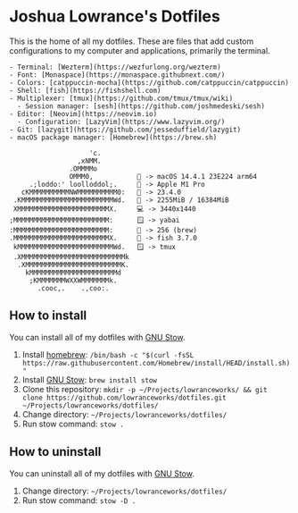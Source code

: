 # Joshua Lowrance's Dotfiles

<!-- add screenshot of your terminal -->

This is the home of all my dotfiles. These are files that add custom configurations to my computer and applications, primarily the terminal.

```
- Terminal: [Wezterm](https://wezfurlong.org/wezterm)
- Font: [Monaspace](https://monaspace.githubnext.com/)
- Colors: [catppuccin-mocha](https://github.com/catppuccin/catppuccin)
- Shell: [fish](https://fishshell.com)
- Multiplexer: [tmux](https://github.com/tmux/tmux/wiki)
  - Session manager: [sesh](https://github.com/joshmedeski/sesh)
- Editor: [Neovim](https://neovim.io)
  - Configuration: [LazyVim](https://www.lazyvim.org/)
- Git: [lazygit](https://github.com/jesseduffield/lazygit)
- macOS package manager: [Homebrew](https://brew.sh)

                    'c.
                 ,xNMM.
               .OMMMMo
               OMMM0,           🍎 -> macOS 14.4.1 23E224 arm64
     .;loddo:' loolloddol;.     🤖 -> Apple M1 Pro
   cKMMMMMMMMMMNWMMMMMMMMMM0:   🍿 -> 23.4.0
 .KMMMMMMMMMMMMMMMMMMMMMMMWd.   🧠 -> 2255MiB / 16384MiB
 XMMMMMMMMMMMMMMMMMMMMMMMX.     💻 -> 3440x1440
;MMMMMMMMMMMMMMMMMMMMMMMM:      🪟 -> yabai
:MMMMMMMMMMMMMMMMMMMMMMMM:      🍻 -> 256 (brew)
.MMMMMMMMMMMMMMMMMMMMMMMMX.     🐠 -> fish 3.7.0
 kMMMMMMMMMMMMMMMMMMMMMMMMWd.   🪟 -> tmux
 .XMMMMMMMMMMMMMMMMMMMMMMMMMMk
  .XMMMMMMMMMMMMMMMMMMMMMMMMK.
    kMMMMMMMMMMMMMMMMMMMMMMd
     ;KMMMMMMMWXXWMMMMMMMk.
       .cooc,.    .,coo:.
```

## How to install

You can install all of my dotfiles with [GNU Stow](https://www.gnu.org/software/stow/).

1. Install [homebrew](https://brew.sh/): `/bin/bash -c "$(curl -fsSL https://raw.githubusercontent.com/Homebrew/install/HEAD/install.sh)"`
2. Install [GNU Stow](https://www.gnu.org/software/stow/): `brew install stow`
3. Clone this repository: `mkdir -p ~/Projects/lowranceworks/ && git clone https://github.com/lowranceworks/dotfiles.git ~/Projects/lowranceworks/dotfiles/`
4. Change directory: `~/Projects/lowranceworks/dotfiles/`
5. Run stow command: `stow .`

## How to uninstall

You can uninstall all of my dotfiles with [GNU Stow](https://www.gnu.org/software/stow/).

1. Change directory: `~/Projects/lowranceworks/dotfiles/`
2. Run stow command: `stow -D .`

